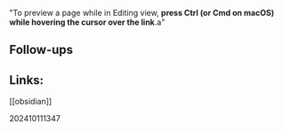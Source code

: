 "To preview a page while in Editing view, **press Ctrl (or Cmd on macOS) while hovering the cursor over the link**.a"


## Follow-ups


## Links: 
[[obsidian]]


202410111347
